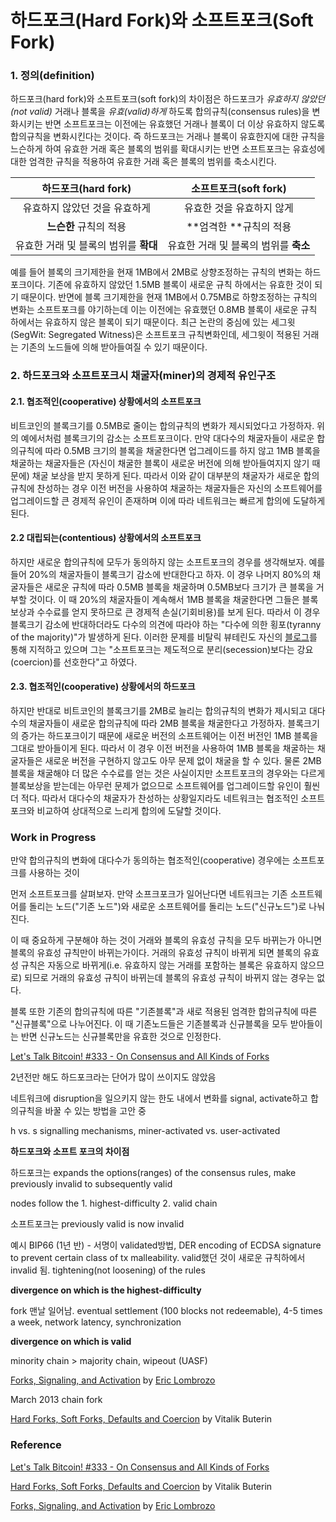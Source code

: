 # 하드포크\(Hard Fork\)와 소프트포크\(Soft Fork\)

### 1. 정의\(definition\)

하드포크\(hard fork\)와 소프트포크\(soft fork\)의 차이점은 하드포크가 _유효하지 않았던\(not valid\)_ 거래나 블록을 _유효\(valid\)하게_ 하도록 합의규칙\(consensus rules\)을 변화시키는 반면 소프트포크는 이전에는 유효했던 거래나 블록이 더 이상 유효하지 않도록 합의규칙을 변화시킨다는 것이다. 즉 하드포크는 거래나 블록이 유효한지에 대한 규칙을 느슨하게 하여 유효한 거래 혹은 블록의 범위를 확대시키는 반면 소프트포크는 유효성에 대한 엄격한 규칙을 적용하여 유효한 거래 혹은 블록의 범위를 축소시킨다.

| **하드포크\(hard fork\)** | **소프트포크\(soft fork\)** |
| :---: | :---: |
| 유효하지 않았던 것을 유효하게 | 유효한 것을 유효하지 않게 |
| **느슨한** 규칙의 적용 | **엄격한 **규칙의 적용 |
| 유효한 거래 및 블록의 범위를 **확대** | 유효한 거래 및 블록의 범위를 **축소** |

예를 들어 블록의 크기제한을 현재 1MB에서 2MB로 상향조정하는 규칙의 변화는 하드포크이다. 기존에 유효하지 않았던 1.5MB 블록이 새로운 규칙 하에서는 유효한 것이 되기 때문이다. 반면에 블록 크기제한을 현재 1MB에서 0.75MB로 하향조정하는 규칙의 변화는 소프트포크를 야기하는데 이는 이전에는 유효했던 0.8MB 블록이 새로운 규칙 하에서는 유효하지 않은 블록이 되기 때문이다. 최근 논란의 중심에 있는 세그윗\(SegWit: Segregated Witness\)은 소프트포크 규칙변화인데, 세그윗이 적용된 거래는 기존의 노드들에 의해 받아들여질 수 있기 때문이다.

### 2. 하드포크와 소프트포크시 채굴자\(miner\)의 경제적 유인구조

#### 2.1. 협조적인\(cooperative\) 상황에서의 소프트포크

비트코인의 블록크기를 0.5MB로 줄이는 합의규칙의 변화가 제시되었다고 가정하자. 위의 예에서처럼 블록크기의 감소는 소프트포크이다. 만약 대다수의 채굴자들이 새로운 합의규칙에 따라 0.5MB 크기의 블록을 채굴한다면 업그레이드를 하지 않고 1MB 블록을 채굴하는 채굴자들은 \(자신이 채굴한 블록이 새로운 버전에 의해 받아들여지지 않기 때문에\) 채굴 보상을 받지 못하게 된다. 따라서 이와 같이 대부분의 채굴자가 새로운 합의규칙에 찬성하는 경우 이전 버전을 사용하여 채굴하는 채굴자들은 자신의 소프트웨어를 업그레이드할 큰 경제적 유인이 존재하며 이에 따라 네트워크는 빠르게 합의에 도달하게 된다.

#### 2.2 대립되는\(contentious\) 상황에서의 소프트포크

하지만 새로운 합의규칙에 모두가 동의하지 않는 소프트포크의 경우를 생각해보자. 예를 들어 20%의 채굴자들이 블록크기 감소에 반대한다고 하자. 이 경우 나머지 80%의 채굴자들은 새로운 규칙에 따라 0.5MB 블록을 채굴하며 0.5MB보다 크기가 큰 블록을 거부할 것이다. 이 때 20%의 채굴자들이 계속해서 1MB 블록을 채굴한다면 그들은 블록보상과 수수료를 얻지 못하므로 큰 경제적 손실\(기회비용\)를 보게 된다. 따라서 이 경우 블록크기 감소에 반대하더라도 다수의 의견에 따라야 하는 "다수에 의한 횡포\(tyranny of the majority\)"가 발생하게 된다. 이러한 문제를 비탈릭 뷰테린도 자신의 [블로그](http://vitalik.ca/general/2017/03/14/forks_and_markets.html)를 통해 지적하고 있으며 그는 "소프트포크는 제도적으로 분리\(secession\)보다는 강요\(coercion\)를 선호한다"고 하였다.

#### 2.3. 협조적인\(cooperative\) 상황에서의 하드포크

하지만 반대로 비트코인의 블록크기를 2MB로 늘리는 합의규칙의 변화가 제시되고 대다수의 채굴자들이 새로운 합의규칙에 따라 2MB 블록을 채굴한다고 가정하자. 블록크기의 증가는 하드포크이기 때문에 새로운 버전의 소프트웨어는 이전 버전인 1MB 블록을 그대로 받아들이게 된다. 따라서 이 경우 이전 버전을 사용하여 1MB 블록을 채굴하는 채굴자들은 새로운 버전을 구현하지 않고도 아무 문제 없이 채굴을 할 수 있다. 물론 2MB 블록을 채굴해야 더 많은 수수료를 얻는 것은 사실이지만 소프트포크의 경우와는 다르게 블록보상을 받는데는 아무런 문제가 없으므로 소프트웨어를 업그레이드할 유인이 훨씬 더 적다. 따라서 대다수의 채굴자가 찬성하는 상황일지라도 네트워크는 협조적인 소프트포크와 비교하여 상대적으로 느리게 합의에 도달할 것이다.

### Work in Progress

만약 합의규칙의 변화에 대다수가 동의하는 협조적인\(cooperative\) 경우에는 소프트포크를 사용하는 것이

먼저 소프트포크를 살펴보자. 만약 소프크포크가 일어난다면 네트워크는 기존 소프트웨어를 돌리는 노드\("기존 노드"\)와 새로운 소프트웨어를 돌리는 노드\("신규노드"\)로 나눠진다.

이 때 중요하게 구분해야 하는 것이 거래와 블록의 유효성 규칙을 모두 바뀌는가 아니면 블록의 유효성 규칙만이 바뀌는가이다. 거래의 유효성 규칙이 바뀌게 되면 블록의 유효성 규칙은 자동으로 바뀌게\(i.e. 유효하지 않는 거래를 포함하는 블록은 유효하지 않으므로\) 되므로 거래의 유효성 규칙이 바뀌는데 블록의 유효성 규칙이 바뀌지 않는 경우는 없다.

블록 또한 기존의 합의규칙에 따른 "기존블록"과 새로 적용된 엄격한 합의규칙에 따른 "신규블록"으로 나누어진다. 이 때 기존노드들은 기존블록과 신규블록을 모두 받아들이는 반면 신규노드는 신규블록만을 유효한 것으로 인정한다.

[Let's Talk Bitcoin! \#333 - On Consensus and All Kinds of Forks](https://letstalkbitcoin.com/blog/post/lets-talk-bitcoin-333-on-consensus-and-all-kinds-of-forks)

2년전만 해도 하드포크라는 단어가 많이 쓰이지도 않았음

네트워크에 disruption을 일으키지 않는 한도 내에서 변화를 signal, activate하고 합의규칙을 바꿀 수 있는 방법을 고안 중

h vs. s signalling mechanisms, miner-activated vs. user-activated

**하드포크와 소프트 포크의 차이점**

하드포크는 expands the options\(ranges\) of the consensus rules, make previously invalid to subsequently valid

nodes follow the 1. highest-difficulty 2. valid chain

소프트포크는 previously valid is now invalid

예시 BIP66 \(1년 반\) - 서명이 validated방법, DER encoding of ECDSA signature to prevent certain class of tx malleability. valid했던 것이 새로운 규칙하에서 invalid 됨. tightening\(not loosening\) of the rules

**divergence on which is the highest-difficulty**

fork 맨날 일어남. eventual settlement \(100 blocks not redeemable\), 4-5 times a week, network latency, synchronization

**divergence on which is valid**

minority chain &gt; majority chain, wipeout \(UASF\)

[Forks, Signaling, and Activation](https://medium.com/@elombrozo/forks-signaling-and-activation-d60b6abda49a) by [Eric Lombrozo](https://medium.com/@elombrozo?source=post_header_lockup)

March 2013 chain fork

[Hard Forks, Soft Forks, Defaults and Coercion](http://vitalik.ca/general/2017/03/14/forks_and_markets.html) by Vitalik Buterin

### Reference

[Let's Talk Bitcoin! \#333 - On Consensus and All Kinds of Forks](#)

[Hard Forks, Soft Forks, Defaults and Coercion](#) by Vitalik Buterin

[Forks, Signaling, and Activation](#) by [Eric Lombrozo](#)

